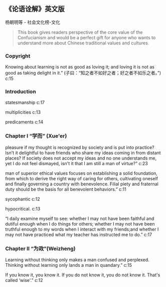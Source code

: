 ## 《论语诠解》英文版

杨朝明等  -  社会文化榜-文化

> This book gives readers perspective of the core value of the Confucianism and would be a perfect gift for anyone who wants to understand more about Chinese traditional values and cultures.

### Copyright

Knowing about learning is not as good as loving it; and loving it is not as good as taking delight in it.” (子曰：“知之者不如好之者；好之者不如乐之者。”) c:15

### Introduction

statesmanship c:17

multiplicities c:13

predicaments c:14

### Chapter I “学而” (Xue'er)

pleasure if my thought is recognized by society and is put into practice? Isn't it delightful to have friends who share my ideas coming in from distant places? If society does not accept my ideas and no one understands me, yet I do not feel dismayed, isn't it that I am still a man of virtue?” c:23

 man of superior ethical values focuses on establishing a solid foundation, from which to derive the right way of caring for others, cultivating oneself and finally governing a country with benevolence. Filial piety and fraternal duty should be the basis for all benevolent behaviors.” c:11

sycophantic c:12

hypocritical. c:13

“I daily examine myself to see: whether I may not have been faithful and dutiful enough when I do things for others; whether I may not have been truthful enough to my words when I interact with my friends;and whether I may not have practiced what my teacher has instructed me to do.” c:17

### Chapter II “为政”(Weizheng)

Learning without thinking only makes a man confused and perplexed. Thinking without learning only lands a man in quandary.”
 c:15

If you know it, you know it. If you do not know it, you do not know it. That's called ‘wise'.” c:12
